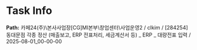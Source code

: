 # Task Info

**Path:** 카페24(주)\본사사업장\[CG]MI본부\창업센터\사업운영2 / clkim / [284254] 동대문점 각종 정산 (매출보고, ERP 전표처리, 세금계산서 등) _ ERP _ 대량전표 입력 / 2025-08-01_00-00-00


